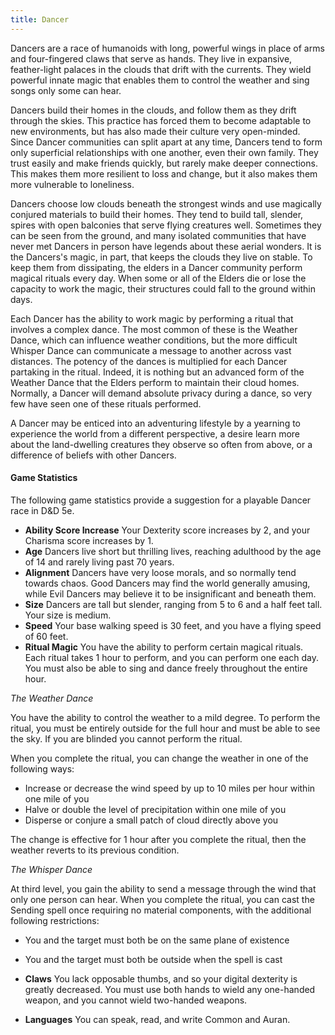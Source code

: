```yaml
---
title: Dancer
---
```


Dancers are a race of humanoids with long, powerful wings in place of arms and four-fingered claws that serve as hands. They live in expansive, feather-light palaces in the clouds that drift with the currents. They wield powerful innate magic that enables them to control the weather and sing songs only some can hear.

Dancers build their homes in the clouds, and follow them as they drift through the skies. This practice has forced them to become adaptable to new environments, but has also made their culture very open-minded. Since Dancer communities can split apart at any time, Dancers tend to form only superficial relationships with one another, even their own family. They trust easily and make friends quickly, but rarely make deeper connections. This makes them more resilient to loss and change, but it also makes them more vulnerable to loneliness.

Dancers choose low clouds beneath the strongest winds and use magically conjured materials to build their homes. They tend to build tall, slender, spires with open balconies that serve flying creatures well. Sometimes they can be seen from the ground, and many isolated communities that have never met Dancers in person have legends about these aerial wonders. It is the Dancers's magic, in part, that keeps the clouds they live on stable. To keep them from dissipating, the elders in a Dancer community perform magical rituals every day. When some or all of the Elders die or lose the capacity to work the magic, their structures could fall to the ground within days.

Each Dancer has the ability to work magic by performing a ritual that involves a complex dance. The most common of these is the Weather Dance, which can influence weather conditions, but the more difficult Whisper Dance can communicate a message to another across vast distances. The potency of the dances is multiplied for each Dancer partaking in the ritual. Indeed, it is nothing but an advanced form of the Weather Dance that the Elders perform to maintain their cloud homes. Normally, a Dancer will demand absolute privacy during a dance, so very few have seen one of these rituals performed.

A Dancer may be enticed into an adventuring lifestyle by a yearning to experience the world from a different perspective, a desire learn more about the land-dwelling creatures they observe so often from above, or a difference of beliefs with other Dancers.

#### Game Statistics

The following game statistics provide a suggestion for a playable Dancer race in D&D 5e.

- **Ability Score Increase** Your Dexterity score increases by 2, and your Charisma score increases by 1.
- **Age** Dancers live short but thrilling lives, reaching adulthood by the age of 14 and rarely living past 70 years.
- **Alignment** Dancers have very loose morals, and so normally tend towards chaos. Good Dancers may find the world generally amusing, while Evil Dancers may believe it to be insignificant and beneath them.
- **Size** Dancers are tall but slender, ranging from 5 to 6 and a half feet tall. Your size is medium.
- **Speed** Your base walking speed is 30 feet, and you have a flying speed of 60 feet.
- **Ritual Magic** You have the ability to perform certain magical rituals. Each ritual takes 1 hour to perform, and you can perform one each day. You must also be able to sing and dance freely throughout the entire hour.

*The Weather Dance*

You have the ability to control the weather to a mild degree. To perform the ritual, you must be entirely outside for the full hour and must be able to see the sky. If you are blinded you cannot perform the ritual.

When you complete the ritual, you can change the weather in one of the following ways:

- Increase or decrease the wind speed by up to 10 miles per hour within one mile of you
- Halve or double the level of precipitation within one mile of you
- Disperse or conjure a small patch of cloud directly above you

The change is effective for 1 hour after you complete the ritual, then the weather reverts to its previous condition.

*The Whisper Dance*

At third level, you gain the ability to send a message through the wind that only one person can hear. When you complete the ritual, you can cast the Sending spell once requiring no material components, with the additional following restrictions:

- You and the target must both be on the same plane of existence
- You and the target must both be outside when the spell is cast

- **Claws** You lack opposable thumbs, and so your digital dexterity is greatly decreased. You must use both hands to wield any one-handed weapon, and you cannot wield two-handed weapons.
- **Languages** You can speak, read, and write Common and Auran.
